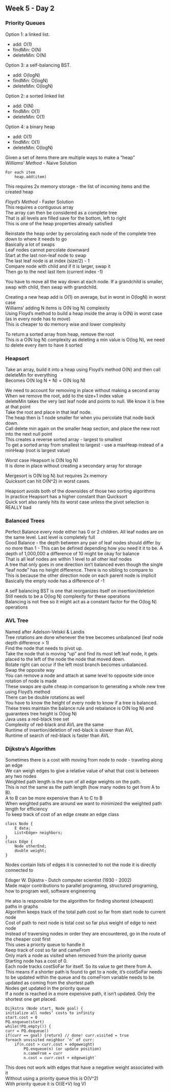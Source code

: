 ## Week 5 - Day 2
### Priority Queues
Option 1: a linked list. 

* add: O(1)
* findMin: O(N)
* deleteMin: O(N)

Option 3: a self-balancing BST. 

* add: O(logN)
* findMin: O(logN)
* deleteMin: O(logN)

Option 2: a sorted linked list  

* add: O(N)
* findMin: O(1)
* deleteMin: O(1)

Option 4: a binary heap

* add: O(1)
* findMin: O(1)
* deleteMin: O(logN)

Given a set of items there are multiple ways to make a “heap”  
*Williams' Method* - Naive Solution  

```
For each item
    heap.add(item)
```

This requires 2x memory storage - the list of incoming items and the created heap

*Floyd’s Method* - Faster Solution  
This requires a contiguous array  
The array can then be considered as a complete tree  
That is all levels are filled save for the bottom, left to right  
This is one of the heap properties already satisfied  

Reinstate the heap order by percolating each node of the complete tree down to where it needs to go  
Basically a lot of swaps  
Leaf nodes cannot percolate downward  
Start at the last non-leaf node to swap  
The last leaf node is at index (size/2) - 1  
Compare node with child and if it is larger, swap it  
Then go to the next last item (current index -1) 

You have to move all the way down at each node. If a grandchild is smaller, swap with child, then swap with grandchild.

Creating a new heap add is O(1) on average, but in worst in O(logN) in worst case  
Williams’ adding N items is O(N log N) complexity  
Using Floyd’s method to build a heap inside the array is O(N) in worst case (as in every node has to move)  
This is cheaper to do memory wise and lower complexity  

To return a sorted array from heap, remove the root  
This is a O(N log N) complexity as deleting a min value is O(log N), we need to delete every item to have it sorted  

### Heapsort
Take an array, build it into a heap using Floyd’s method O(N) and then call deleteMin for everything  
Becomes O(N log N + N) = O(N log N)  

We need to account for removing in place without making a second array  
When we remove the root, add to the size+1 index value  
deleteMin takes the very last leaf node and points to null. We know it is free at that point  
Take the root and place in that leaf node.  
The heap then is 1 node smaller for when you percolate that node back down.  
Call delete min again on the smaller heap section, and place the new root into the next null point  
This creates a reverse sorted array - largest to smallest   
To get a sorted array from smallest to largest - use a maxHeap instead of a minHeap (root is largest value)  

Worst case Heapsort is O(N log N)  
It is done in place without creating a secondary array for storage  

Mergesort is O(N log N) but requires 2x memory  
Quicksort can hit O(N^2) in worst cases.  

Heapsort avoids both of the downsides of those two sorting algorithms  
In practice Heapsort has a higher constant than Quicksort  
Quick sort also rarely hits its worst case unless the pivot selection is REALLY bad

### Balanced Trees
Perfect Balance every node either has 0 or 2 children. All leaf nodes are on the same level. Last level is completely full  
Good Balance - the depth between any pair of leaf nodes  should differ by no more than 1 - This can be defined depending how you need it it to be. A depth of 1,000,000 a difference of 10 might be okay for balance  
That is all leaf nodes are within 1 level to all other leaf nodes  
A tree that only goes in one direction isn’t balanced even though the single “leaf node” has no height difference. There is no sibling to compare to  
This is because the other direction node on each parent node is implicit
Basically the empty node has a difference of -1

A self balancing BST is one that reorganizes itself on insertion/deletion   
Still needs to be a O(log N) complexity for these operations  
Balancing is not free so it might act as a constant factor for the O(log N) operations 

### AVL Tree
Named after Adelson-Velskii & Landis  
Tree rotations are done whenever the tree becomes unbalanced (leaf node depth difference > 1)  
Find the node that needs to pivot up.  
Take the node that is moving “up” and find its most left leaf node, it gets placed to the left of the node the node that moved down.  
Rotate right can occur if the left most branch becomes unbalanced.  
Swap the opposite way  
You can remove a node and attach at same level to opposite side once rotation of node is made  
These swaps are quite cheap in comparison to generating a whole new tree using Floyd’s method  
There can be double rotations as well  
You have to know the height of every node to know if a tree is balanced.  
These trees maintain the balance rule and rebalance is O(N log N) and guarantees tree height is O(log N)  
Java uses a red-black tree set  
Complexity of red-black and AVL are the same  
Runtime of insertion/deletion of red-black is slower than AVL  
Runtime of search of red-black is faster than AVL  

### Dijkstra’s Algorithm
Sometimes there is a cost with moving from node to node - traveling along an edge  
We can weigh edges to give a relative value of what that cost is between any two nodes  
Weighted path length is the sum of all edge weights on the path.   
This is not the same as the path length (how many nodes to get from A to B).  
A to B can be more expensive than A to C to B  
When weighted paths are around we want to minimized the weighted path length for efficiency  
To keep track of cost of an edge create an edge class  

```
class Node {
    E data;
    List<Edge> neighbors;
}
class Edge { 
    Node otherEnd; 
    double weight;
}
```

Nodes contain lists of edges it is connected to not the node it is directly connected to

Edsger W. Dijkstra - Dutch computer scientist (1930 - 2002)  
Made major contributions to parallel programing, structured programing, how to program well, software engineering  

He also is responsible for the algorithm for finding shortest (cheapest) paths in graphs  
Algorithm keeps track of the total path cost so far from start node to current node  
Cost of path to next node is total cost so far plus weight of edge to next node  
Instead of traversing nodes in order they are encountered, go in the route of the cheaper cost first  
This uses a priority queue to handle it  
Keep track of cost so far and cameFrom  
Only mark a node as visited when removed from the priority queue  
Starting node has a cost of 0.  
Each node tracks costSoFar for itself. So its value to get there from A.   
This means if a shorter path is found to get to a node, it’s costSoFar needs to be updated within the queue and its comeFrom variable needs to be updated as coming from the shortest path  
Nodes get updated in the priority queue  
If a node is reached in a more expensive path, it isn’t updated. Only the shortest one get placed. 

```
Dijkstra (Node start, Node goal) {
initialize all nodes’ costs to infinity 
start.cost = 0
PQ.enqueue(start)
while(!PQ.empty()) {
curr = PQ.dequeue()
if(curr == goal) {return} // done! curr.visited = true
foreach unvisited neighbor ‘n’ of curr:
    if(n.cost > curr.cost + edgeweight)
        PQ.enqueue(n) (or update position)
        n.cameFrom = curr
        n.cost = curr.cost + edgeweight`
```

This does not work with edges that have a negative weight associated with it  
Without using a priority queue this is O(V^2)  
With priority queue it is O((E+V) log V)  
